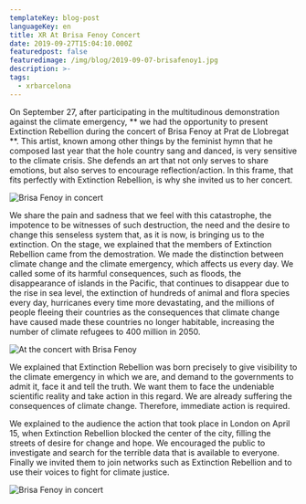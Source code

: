 ```yaml
---
templateKey: blog-post
languageKey: en
title: XR At Brisa Fenoy Concert
date: 2019-09-27T15:04:10.000Z
featuredpost: false
featuredimage: /img/blog/2019-09-07-brisafenoy1.jpg
description: >-
tags:
  - xrbarcelona
---
```




On September 27, after participating in the multitudinous demonstration against the climate emergency, ** we had the opportunity to present Extinction Rebellion during the concert of Brisa Fenoy at Prat de Llobregat **.
This artist, known among other things by the feminist hymn that he composed last year that the hole country sang and danced, is very sensitive to the climate crisis. She defends an art that not only serves to share emotions, but also serves to encourage reflection/action. In this frame, that fits perfectly with Extinction Rebellion, is why she invited us to her concert.

![Brisa Fenoy in concert](/img/blog/2019-09-27-brisafenoy3.jpg)

We share the pain and sadness that we feel with this catastrophe, the impotence to be witnesses of such destruction, the need and the desire to change this senseless system that, as it is now, is bringing us to the extinction.
On the stage, we explained that the members of Extinction Rebellion came from the demostration. We made the distinction between climate change and the climate emergency, which affects us every day.
We called some of its harmful consequences, such as floods, the disappearance of islands in the Pacific, that continues to disappear due to the rise in sea level, the extinction of hundreds of animal and flora species every day, hurricanes every time more devastating, and the millions of people fleeing their countries as the consequences that climate change have caused made these countries no longer habitable, increasing the number of climate refugees to 400 million in 2050.

![At the concert with Brisa Fenoy](/img/blog/2019-09-27-brisafenoy2.jpg)

We explained that Extinction Rebellion was born precisely to give visibility to the climate emergency in which we are, and demand to the governments to admit it, face it and tell the truth. We want them to face the undeniable scientific reality and take action in this regard.
We are already suffering the consequences of climate change. Therefore, immediate action is required.

We explained to the audience the action that took place in London on April 15, when Extinction Rebellion blocked the center of the city, filling the streets of desire for change and hope.
We encouraged the public to investigate and search for the terrible data that is available to everyone. 
Finally we invited them to join networks such as Extinction Rebellion and to use their voices to fight for climate justice.

![Brisa Fenoy in concert](/img/blog/2019-09-27-brisafenoy1.jpg)
